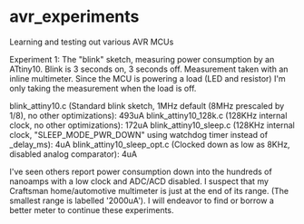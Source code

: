 # avr_experiments
Learning and testing out various AVR MCUs

Experiment 1:  The "blink" sketch, measuring power consumption by an ATtiny10.  Blink is 3 seconds on, 3 seconds off.  Measurement taken with an inline multimeter.  Since the MCU is powering a load (LED and resistor) I'm only taking the measurement when the load is off.

blink_attiny10.c (Standard blink sketch, 1MHz default (8MHz prescaled by 1/8), no other optimizations): 493uA
blink_attiny10_128k.c (128KHz internal clock, no other optimizations): 172uA
blink_attiny10_sleep.c (128KHz internal clock, "SLEEP_MODE_PWR_DOWN" using watchdog timer instead of _delay_ms): 4uA
blink_attiny10_sleep_opt.c (Clocked down as low as 8KHz, disabled analog comparator): 4uA

I've seen others report power consumption down into the hundreds of nanoamps with a low clock and ADC/ACD disabled.  I suspect that my Craftsman home/automotive multimeter is just at the end of its range.  (The smallest range is labelled '2000uA').  I will endeavor to find or borrow a better meter to continue these experiments.

